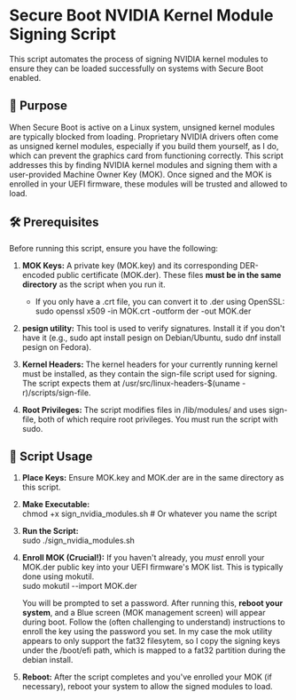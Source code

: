 # **Secure Boot NVIDIA Kernel Module Signing Script**

This script automates the process of signing NVIDIA kernel modules to ensure they can be loaded successfully on systems with Secure Boot enabled.

## **🚀 Purpose**

When Secure Boot is active on a Linux system, unsigned kernel modules are typically blocked from loading. Proprietary NVIDIA drivers often come as unsigned kernel modules, especially if you build them yourself, as I do, which can prevent the graphics card from functioning correctly. This script addresses this by finding NVIDIA kernel modules and signing them with a user-provided Machine Owner Key (MOK). Once signed and the MOK is enrolled in your UEFI firmware, these modules will be trusted and allowed to load.

## **🛠️ Prerequisites**

Before running this script, ensure you have the following:

1. **MOK Keys:** A private key (MOK.key) and its corresponding DER-encoded public certificate (MOK.der). These files **must be in the same directory** as the script when you run it.  
   * If you only have a .crt file, you can convert it to .der using OpenSSL:  
     sudo openssl x509 \-in MOK.crt \-outform der \-out MOK.der

2. **pesign utility:** This tool is used to verify signatures. Install it if you don't have it (e.g., sudo apt install pesign on Debian/Ubuntu, sudo dnf install pesign on Fedora).  
3. **Kernel Headers:** The kernel headers for your currently running kernel must be installed, as they contain the sign-file script used for signing. The script expects them at /usr/src/linux-headers-$(uname \-r)/scripts/sign-file.  
4. **Root Privileges:** The script modifies files in /lib/modules/ and uses sign-file, both of which require root privileges. You must run the script with sudo.

## **📜 Script Usage**

1. **Place Keys:** Ensure MOK.key and MOK.der are in the same directory as this script.  
2. **Make Executable:**  
   chmod \+x sign\_nvidia\_modules.sh \# Or whatever you name the script

3. **Run the Script:**  
   sudo ./sign\_nvidia\_modules.sh

4. **Enroll MOK (Crucial\!):** If you haven't already, you *must* enroll your MOK.der public key into your UEFI firmware's MOK list. This is typically done using mokutil.  
   sudo mokutil \--import MOK.der

   You will be prompted to set a password. After running this, **reboot your system**, and a Blue screen (MOK management screen) will appear during boot. Follow the (often challenging to understand) instructions to enroll the key using the password you set.  In my case the mok utility appears to only support the fat32 filesytem, so I copy the signing keys under the /boot/efi path, which is mapped to a fat32 partition during the debian install.

6. **Reboot:** After the script completes and you've enrolled your MOK (if necessary), reboot your system to allow the signed modules to load.